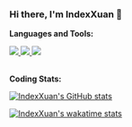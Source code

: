 ### Hi there, I'm IndexXuan 👋


**Languages and Tools:**  

<a href="https://github.com/neoclide/coc.nvim" rel="nofollow">
  <img src="https://img.shields.io/badge/Vim-coc.nvim, make vim great again-yellowgreen" />
</a>
<a href="https://www.typescriptlang.org/" rel="nofollow">
  <img src="https://img.shields.io/badge/TypeScript-strict-blue" />
</a>
<a href="https://github.com/vuejs/composition-api" rel="nofollow">
  <img src="https://img.shields.io/badge/Vue-2.x & VCA & TS-brightgreen" />
</a>
<br />
<br />

**Coding Stats:**  

[![IndexXuan's GitHub stats](https://github-readme-stats.vercel.app/api?username=indexxuan&show_icons=true&custom_title=GitHub%20Stats)](https://github.com/anuraghazra/github-readme-stats)

[![IndexXuan's wakatime stats](https://github-readme-stats.vercel.app/api/wakatime?username=indexxuan&layout=compact&custom_title=Weekly%20Stats)](https://github.com/anuraghazra/github-readme-stats)

<a href="https://visitor-badge.glitch.me/badge?page_id=indexxuan.indexxuan"></a>

